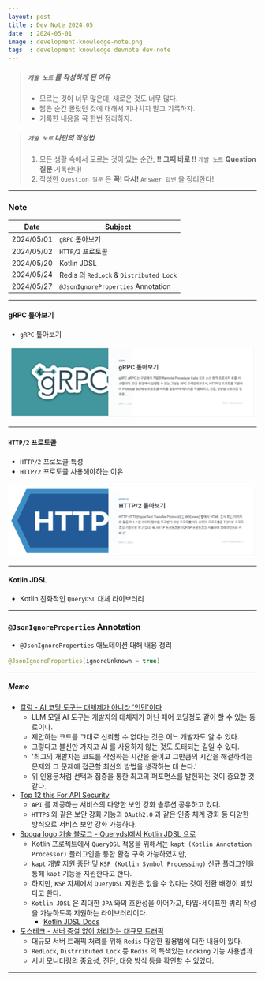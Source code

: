 ```yaml
---
layout: post
title : Dev Note 2024.05
date  : 2024-05-01
image : development-knowledge-note.png
tags  : development knowledge devnote dev-note
---
```


> ##### `개발 노트` 를 작성하게 된 이유
> - 모르는 것이 너무 많은데, 새로운 것도 너무 많다.
> - 짧은 순간 몰랐던 것에 대해서 지나치지 말고 기록하자.
> - 기록한 내용을 꼭 한번 정리하자.

> ##### `개발 노트` 나만의 작성법
> 1. 모든 생활 속에서 모르는 것이 있는 순간, **!! 그때 바로 !!** `개발 노트` **Question 질문** 기록한다!
> 2. 작성한 `Question 질문` 은 **꼭! 다시!** `Answer 답변` 을 정리한다!

---

### Note

| Date | Subject |
| :---: | --- |
| 2024/05/01 | `gRPC` 톺아보기 |
| 2024/05/02 | `HTTP/2` 프로토콜 |
| 2024/05/20 | Kotlin JDSL |
| 2024/05/24 | Redis 의 `RedLock` & `Distributed Lock` |
| 2024/05/27 | `@JsonIgnoreProperties` Annotation |

---

#### gRPC 톺아보기

- `gRPC` 톺아보기

[![dev-note_grpc](/images/dev-note_grpc.png)](/2024/05/01/gRPC/)

---

#### `HTTP/2` 프로토콜

- `HTTP/2` 프로토콜 특성
- `HTTP/2` 프로토콜 사용해야하는 이유

[![dev-note_http2](/images/dev-note_http2.png)](/2024/05/02/http2/)

---

#### Kotlin JDSL

- Kotlin 친화적인 `QueryDSL` 대체 라이브러리

---

### `@JsonIgnoreProperties` Annotation

- `@JsonIgnoreProperties` 애노테이션 대해 내용 정리

```java
@JsonIgnoreProperties(ignoreUnknown = true)
```

---

##### Memo

- [칼럼 - AI 코딩 도구는 대체제가 아니라 '인턴'이다](https://www.ciokorea.com/news/336837)
  - LLM 모델 AI 도구는 개발자의 대체재가 아닌 페어 코딩정도 같이 할 수 있는 동료이다.
  - 제안하는 코드를 그대로 신뢰할 수 없다는 것은 어느 개발자도 알 수 있다.
  - 그렇다고 불신만 가지고 AI 를 사용하지 않는 것도 도태되는 길일 수 있다.
  - '최고의 개발자는 코드를 작성하는 시간을 줄이고 그만큼의 시간을 해결하려는 문제와 그 문제에 접근할 최선의 방법을 생각하는 데 쓴다.'
  - 위 인용문처럼 선택과 집중을 통한 최고의 퍼포먼스를 발현하는 것이 중요할 것 같다.
- [Top 12 this For API Security](https://careerly.co.kr/comments/104283)
  - `API` 를 제공하는 서비스의 다양한 보안 강화 솔루션 공유하고 있다.
  - `HTTPS` 와 같은 보안 강화 기능과 `OAuth2.0` 과 같은 인증 체계 강화 등 다양한 방식으로 서비스 보안 강화 가능하다.
- [Spoqa logo 기술 블로그 - Querydsl에서 Kotlin JDSL 으로](https://spoqa.github.io/2024/05/03/transfer-jdsl.html?utm_source=oneoneone)
  - Kotlin 프로젝트에서 `QueryDSL` 적용을 위해서는 `kapt (Kotlin Annotation Processor)` 플러그인을 통한 환경 구축 가능하였지만,
  - `kapt` 개발 지원 중단 및 `KSP (Kotlin Symbol Processing)` 신규 플러그인을 통해 `kapt` 기능을 지원한다고 한다.
  - 하지만, `KSP` 자체에서 `QueryDSL` 지원은 없을 수 있다는 것이 전환 배경이 되었다고 한다.
  - `Kotlin JDSL` 은 최대한 `JPA` 와의 호환성을 이어가고, 타입-세이프한 쿼리 작성을 가능하도록 지원하는 라이브러리이다.
    - [Kotlin JDSL Docs](https://kotlin-jdsl.gitbook.io/docs)
- [토스테크 - 서버 증설 없이 처리하는 대규모 트래픽](https://toss.tech/article/monitoring-traffic)
  - 대규모 서버 트래픽 처리를 위해 `Redis` 다양한 활용법에 대한 내용이 있다.
  - `RedLock`, `Distrributed Lock` 등 `Redis` 의 특색있는 `Locking` 기능 사용법과
  - 서버 모니터링의 중요성, 진단, 대응 방식 등을 확인할 수 있었다.

---
